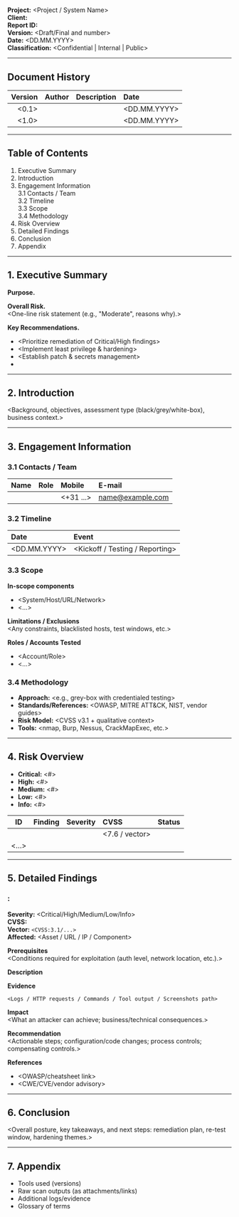 # <GabrielsMind Security Report>

**Project:** <Project / System Name>  
**Client:** <Client Name>  
**Report ID:** <GM-YYYY-XX>  
**Version:** <Draft/Final and number>  
**Date:** <DD.MM.YYYY>  
**Classification:** <Confidential | Internal | Public>

---

## Document History
| Version | Author | Description | Date |
|--------:|:------|:------------|:-----|
| <0.1> | <Analyst Name> | <Draft> | <DD.MM.YYYY> |
| <1.0> | <Analyst Name> | <Final> | <DD.MM.YYYY> |

---

## Table of Contents
1. Executive Summary  
2. Introduction  
3. Engagement Information  
   3.1 Contacts / Team  
   3.2 Timeline  
   3.3 Scope  
   3.4 Methodology  
4. Risk Overview  
5. Detailed Findings  
6. Conclusion  
7. Appendix  

---

## 1. Executive Summary
**Purpose.**  
<Brief purpose and context of the assessment.>

**Overall Risk.**  
<One-line risk statement (e.g., "Moderate", reasons why).>

**Key Recommendations.**  
- <Prioritize remediation of Critical/High findings>  
- <Implement least privilege & hardening>  
- <Establish patch & secrets management>  
- <Schedule re-test after fixes>

---

## 2. Introduction
<Background, objectives, assessment type (black/grey/white-box), business context.>

---

## 3. Engagement Information

### 3.1 Contacts / Team
| Name | Role | Mobile | E-mail |
|:-----|:-----|:------|:-------|
| <Name> | <Role> | <+31 ...> | <name@example.com> |

### 3.2 Timeline
| Date | Event |
|:-----|:-----|
| <DD.MM.YYYY> | <Kickoff / Testing / Reporting> |

### 3.3 Scope
**In-scope components**
- <System/Host/URL/Network>
- <…>

**Limitations / Exclusions**  
<Any constraints, blacklisted hosts, test windows, etc.>

**Roles / Accounts Tested**  
- <Account/Role>  
- <…>

### 3.4 Methodology
- **Approach:** <e.g., grey-box with credentialed testing>  
- **Standards/References:** <OWASP, MITRE ATT&CK, NIST, vendor guides>  
- **Risk Model:** <CVSS v3.1 + qualitative context>  
- **Tools:** <nmap, Burp, Nessus, CrackMapExec, etc.>

---

## 4. Risk Overview
- **Critical:** <#>  
- **High:** <#>  
- **Medium:** <#>  
- **Low:** <#>  
- **Info:** <#>

| ID | Finding | Severity | CVSS | Status |
|:--:|:--------|:---------|:-----|:------|
| <GM-2025-1> | <Finding title> | <High> | <7.6 / vector> | <Open> |
| <…> |  |  |  |  |

---

## 5. Detailed Findings
<!-- Duplicate the following block for each finding -->
<!-- Or keep separate files and paste them here before delivery -->

### <GM-2025-1>: <Finding Title>
**Severity:** <Critical/High/Medium/Low/Info>  
**CVSS:** <score>  
**Vector:** `<CVSS:3.1/...>`  
**Affected:** <Asset / URL / IP / Component>

**Prerequisites**  
<Conditions required for exploitation (auth level, network location, etc.).>

**Description**  
<Clear explanation of the vulnerability and where it exists.>

**Evidence**  
```text
<Logs / HTTP requests / Commands / Tool output / Screenshots path>
```

**Impact**  
<What an attacker can achieve; business/technical consequences.>

**Recommendation**  
<Actionable steps; configuration/code changes; process controls; compensating controls.>

**References**  
- <OWASP/cheatsheet link>  
- <CWE/CVE/vendor advisory>  

---

## 6. Conclusion
<Overall posture, key takeaways, and next steps: remediation plan, re-test window, hardening themes.>

---

## 7. Appendix
- Tools used (versions)
- Raw scan outputs (as attachments/links)
- Additional logs/evidence
- Glossary of terms